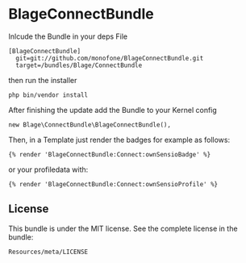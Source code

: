 BlageConnectBundle
==================

Inlcude the Bundle in your deps File

    [BlageConnectBundle]
      git=git://github.com/monofone/BlageConnectBundle.git
      target=/bundles/Blage/ConnectBundle

then run the installer

    php bin/vendor install

After finishing the update add the Bundle to your Kernel config

    new Blage\ConnectBundle\BlageConnectBundle(),

Then, in a Template just render the badges for example as follows:

    {% render 'BlageConnectBundle:Connect:ownSensioBadge' %}

or your profiledata with:

    {% render 'BlageConnectBundle:Connect:ownSensioProfile' %}

License
-------

This bundle is under the MIT license. See the complete license in the bundle:

    Resources/meta/LICENSE
